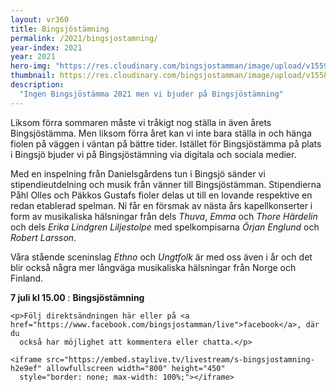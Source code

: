 ```yaml
---
layout: vr360
title: Bingsjöstämning
permalink: /2021/bingsjostamning/
year-index: 2021
year: 2021
hero-img: "https://res.cloudinary.com/bingsjostamman/image/upload/v1559022830/hero-2019_mgzjjl.jpg"
thumbnail: https://res.cloudinary.com/bingsjostamman/image/upload/v1558991223/programblad-2019_share_l3hgfh.jpg
description:
  "Ingen Bingsjöstämma 2021 men vi bjuder på Bingsjöstämning"
---
```


<div class="glacier">
<p>Liksom förra sommaren måste vi tråkigt nog ställa in även årets Bingsjöstämma. Men liksom förra året kan vi inte bara ställa in och hänga fiolen på väggen i väntan på bättre tider. Istället för Bingsjöstämma på plats i Bingsjö bjuder vi på Bingsjöstämning via digitala och sociala medier.</p>

<p>Med en inspelning från Danielsgårdens tun i Bingsjö sänder vi stipendieutdelning och musik från vänner till Bingsjöstämman. Stipendierna Påhl Olles och Päkkos Gustafs fioler delas ut till en lovande respektive en redan etablerad spelman. Ni får en försmak av nästa års kapellkonserter i form av musikaliska hälsningar från dels <em>Thuva</em>, <em>Emma</em> och <em>Thore Härdelin</em> och dels <em>Erika Lindgren Liljestolpe</em> med spelkompisarna <em>Örjan Englund</em> och <em>Robert Larsson</em>.</p>

<p>Våra stående sceninslag <em>Ethno</em> och <em>Ungtfolk</em> är med oss även i år och det blir också några mer långväga musikaliska hälsningar från Norge och Finland.</p>
</div>

<div class="ocean">
  <div class="ocean__inner" id="360broadcast">

**7 juli kl 15.00**
: **Bingsjöstämning**

    <p>Följ direktsändningen här eller på <a href="https://www.facebook.com/bingsjostamman/live">facebook</a>, där du
      också har möjlighet att kommentera eller chatta.</p>

    <iframe src="https://embed.staylive.tv/livestream/s-bingsjostamning-h2e9ef" allowfullscreen width="800" height="450"
      style="border: none; max-width: 100%;"></iframe>
  </div>
</div>


